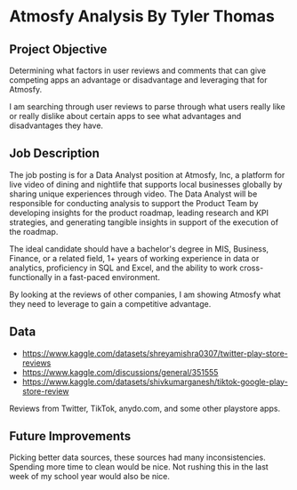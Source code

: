 # Atmosfy Analysis By Tyler Thomas

## Project Objective

Determining what factors in user reviews and comments that can give competing apps an advantage or disadvantage and leveraging that for Atmosfy.

I am searching through user reviews to parse through what users really like or really dislike about certain apps to see what advantages and disadvantages they have.

## Job Description

The job posting is for a Data Analyst position at Atmosfy, Inc, a platform for live video of dining and nightlife that supports local businesses globally by sharing unique experiences through video. The Data Analyst will be responsible for conducting analysis to support the Product Team by developing insights for the product roadmap, leading research and KPI strategies, and generating tangible insights in support of the execution of the roadmap.

The ideal candidate should have a bachelor's degree in MIS, Business, Finance, or a related field, 1+ years of working experience in data or analytics, proficiency in SQL and Excel, and the ability to work cross-functionally in a fast-paced environment.

By looking at the reviews of other companies, I am showing Atmosfy what they need to leverage to gain a competitive advantage.

## Data

- https://www.kaggle.com/datasets/shreyamishra0307/twitter-play-store-reviews
- https://www.kaggle.com/discussions/general/351555
- https://www.kaggle.com/datasets/shivkumarganesh/tiktok-google-play-store-review

Reviews from Twitter, TikTok, anydo.com, and some other playstore apps.

## Future Improvements

Picking better data sources, these sources had many inconsistencies. Spending more time to clean would be nice. Not rushing this in the last week of my school year would also be nice.
